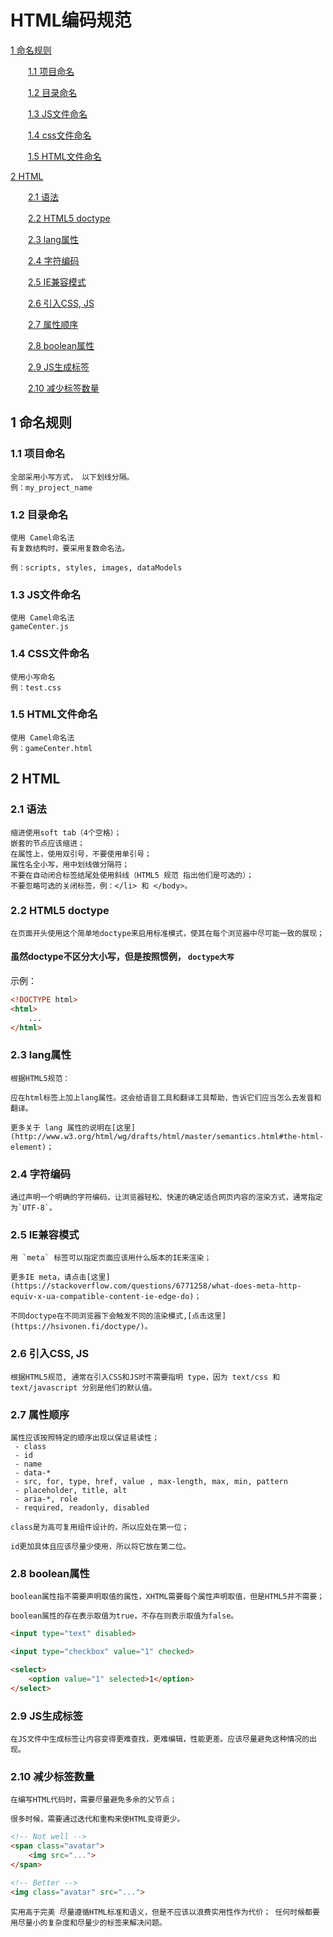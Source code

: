 
# HTML编码规范

[1 命名规则](#user-content-1-命名规则)

　　[1.1 项目命名](#user-content-11-项目命名)

　　[1.2 目录命名](#user-content-12-%E7%BC%A9%E8%BF%9B)

　　[1.3 JS文件命名](#user-content-13-%E7%A9%BA%E6%A0%BC)

　　[1.4 css文件命名](#user-content-14-%E8%A1%8C%E9%95%BF%E5%BA%A6)

　　[1.5 HTML文件命名](#user-content-15-%E9%80%89%E6%8B%A9%E5%99%A8)

[2 HTML](#user-content-2-%E4%BB%A3%E7%A0%81%E9%A3%8E%E6%A0%BC)

　　[2.1 语法](#user-content-21-%E6%96%87%E4%BB%B6)

　　[2.2 HTML5 doctype](#user-content-22-%E7%BC%A9%E8%BF%9B)

　　[2.3 lang属性](#user-content-23-%E7%A9%BA%E6%A0%BC)

　　[2.4 字符编码](#user-content-24-%E8%A1%8C%E9%95%BF%E5%BA%A6)

　　[2.5 IE兼容模式](#user-content-25-%E9%80%89%E6%8B%A9%E5%99%A8)

　　[2.6 引入CSS, JS](#user-content-26-%E5%B1%9E%E6%80%A7)

　　[2.7 属性顺序](#user-content-27-%E5%B1%9E%E6%80%A7)

　　[2.8 boolean属性](#user-content-28-%E5%B1%9E%E6%80%A7)

　　[2.9 JS生成标签](#user-content-29-%E5%B1%9E%E6%80%A7)

　　[2.10 减少标签数量](#user-content-210-%E5%B1%9E%E6%80%A7)

## 1 命名规则


### 1.1 项目命名

    全部采用小写方式， 以下划线分隔。
    例：my_project_name

### 1.2 目录命名

    使用 Camel命名法
    有复数结构时，要采用复数命名法。

    例：scripts, styles, images, dataModels

### 1.3 JS文件命名

    使用 Camel命名法
    gameCenter.js

### 1.4 CSS文件命名

    使用小写命名
    例：test.css

### 1.5 HTML文件命名

    使用 Camel命名法
    例：gameCenter.html

## 2 HTML


### 2.1 语法

    缩进使用soft tab（4个空格）；
    嵌套的节点应该缩进；
    在属性上，使用双引号，不要使用单引号；
    属性名全小写，用中划线做分隔符；
    不要在自动闭合标签结尾处使用斜线（HTML5 规范 指出他们是可选的）；
    不要忽略可选的关闭标签，例：</li> 和 </body>。

### 2.2 HTML5 doctype
    在页面开头使用这个简单地doctype来启用标准模式，使其在每个浏览器中尽可能一致的展现；

#### 虽然doctype不区分大小写，但是按照惯例， `doctype大写` 

示例：

```html
<!DOCTYPE html>
<html>
	...
</html>
```

### 2.3 lang属性

    根据HTML5规范：

    应在html标签上加上lang属性。这会给语音工具和翻译工具帮助，告诉它们应当怎么去发音和翻译。

    更多关于 lang 属性的说明在[这里](http://www.w3.org/html/wg/drafts/html/master/semantics.html#the-html-element)；

### 2.4 字符编码

    通过声明一个明确的字符编码，让浏览器轻松、快速的确定适合网页内容的渲染方式，通常指定为`UTF-8`。

### 2.5 IE兼容模式

    用 `meta` 标签可以指定页面应该用什么版本的IE来渲染；

    更多IE meta，请点击[这里](https://stackoverflow.com/questions/6771258/what-does-meta-http-equiv-x-ua-compatible-content-ie-edge-do)；

    不同doctype在不同浏览器下会触发不同的渲染模式,[点击这里](https://hsivonen.fi/doctype/)。

### 2.6 引入CSS, JS

    根据HTML5规范, 通常在引入CSS和JS时不需要指明 type，因为 text/css 和 text/javascript 分别是他们的默认值。
    
### 2.7 属性顺序

    属性应该按照特定的顺序出现以保证易读性；
     - class
     - id
     - name
     - data-*
     - src, for, type, href, value , max-length, max, min, pattern
     - placeholder, title, alt
     - aria-*, role
     - required, readonly, disabled

`class是为高可复用组件设计的，所以应处在第一位；`

`id更加具体且应该尽量少使用，所以将它放在第二位。`

### 2.8 boolean属性

    boolean属性指不需要声明取值的属性，XHTML需要每个属性声明取值，但是HTML5并不需要；

`boolean属性的存在表示取值为true，不存在则表示取值为false。`

```html
<input type="text" disabled>

<input type="checkbox" value="1" checked>

<select>
    <option value="1" selected>1</option>
</select>
```

### 2.9 JS生成标签
`在JS文件中生成标签让内容变得更难查找，更难编辑，性能更差。应该尽量避免这种情况的出现。`

### 2.10 减少标签数量
    在编写HTML代码时，需要尽量避免多余的父节点；

    很多时候，需要通过迭代和重构来使HTML变得更少。
```html
<!-- Not well -->
<span class="avatar">
    <img src="...">
</span>

<!-- Better -->
<img class="avatar" src="...">
```

`实用高于完美
尽量遵循HTML标准和语义，但是不应该以浪费实用性作为代价；
任何时候都要用尽量小的复杂度和尽量少的标签来解决问题。`






